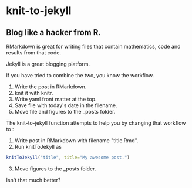 # knit-to-jekyll
## Blog like a hacker from R. 

RMarkdown is great for writing files that contain mathematics, code and results
from that code. 

Jekyll is a great blogging platform. 

If you have tried to combine the two, you know the workflow. 

1. Write the post in RMarkdown. 
2. knit it with knitr. 
3. Write yaml front matter at the top. 
4. Save file with today's date in the filename. 
5. Move file and figures to the _posts folder. 

The knit-to-jekyll function attempts to help you by changing that workflow to : 

1. Write post in RMarkdown with filename "title.Rmd". 
2. Run knitToJekyll as 

```R
knitToJekyll("title", title="My awesome post.")
```

3. Move figures to the _posts folder. 


Isn't that much better? 
